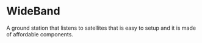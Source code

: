 WideBand
========

A ground station that listens to satellites that is easy to setup and it is made of affordable components.
